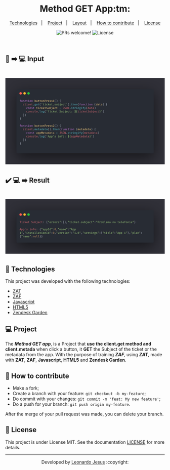 <p align="center">
	<h1 align="center">Method GET App:tm:</h1>
</p>

<p align="center">
  <a href="#-Technologies">Technologies</a>&nbsp;&nbsp;&nbsp;|&nbsp;&nbsp;&nbsp;
  <a href="#-Project">Project</a>&nbsp;&nbsp;&nbsp;|&nbsp;&nbsp;&nbsp;
  <a href="#-layout">Layout</a>&nbsp;&nbsp;&nbsp;|&nbsp;&nbsp;&nbsp;
  <a href="#-How-to-contribute">How to contribute</a>&nbsp;&nbsp;&nbsp;|&nbsp;&nbsp;&nbsp;
  <a href="#memo-license">License</a>
</p>

<p align="center">
 <img src="https://img.shields.io/static/v1?label=PRs&message=welcome&color=7159c1&labelColor=000000" alt="PRs welcome!" />

  <img alt="License" src="https://img.shields.io/static/v1?label=license&message=MIT&color=7159c1&labelColor=000000">
</p>

<br>

## :scroll: :arrow_right: :computer: Input

<h1 align="center">
    <img alt="input" src="./assets/input.png">
</h1>

## :heavy_check_mark: :computer: :arrow_right: Result

<h1 align="center">
    <img alt="Output" src="./assets/output.png">
</h1>

## 🚀 Technologies

This project was developed with the following technologies:

- [ZAT](https://developer.zendesk.com/apps/docs/developer-guide/zat)
- [ZAF](https://developer.zendesk.com/apps/docs/developer-guide/using_sdk)
- [Javascript](https://www.javascript.com/)
- [HTML5](https://en.wikipedia.org/wiki/HTML5)
- [Zendesk Garden](https://garden.zendesk.com/)

## 💻 Project

The ***Method GET app***,  is a Project that **use the client.get method and client.metada** when click a button, it **GET** the Subject of the ticket or the metadata from the app. With the purpose of training ***ZAF***, using ***ZAT***, made with **ZAT**, **ZAF**, **Javascript**, **HTML5** and **Zendesk Garden**.

## 🤔 How to contribute

- Make a fork;
- Create a branch with your feature: `git checkout -b my-feature`;
- Do commit with your changes: `git commit -m 'feat: My new feature'`;
- Do a push for your branch: `git push origin my-feature`.

After the merge of your pull request was made, you can delete your branch.

## :memo: License

This project is under License MIT. See the documentation [LICENSE](LICENSE.md) for more details.

---

<p align="center">Developed by <a href="https://www.linkedin.com/in/leonardojesus02/">Leonardo Jesus</a> :copyright: